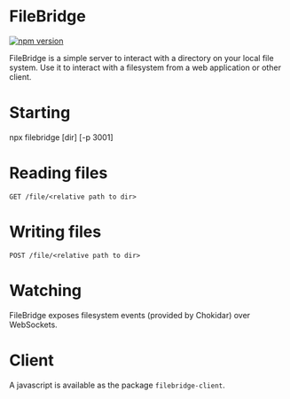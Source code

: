 # FileBridge

[![npm version](https://badge.fury.io/js/filebridge.svg)](https://badge.fury.io/js/filebridge)

FileBridge is a simple server to interact with a directory on your local file system. Use it to interact with a filesystem from a web application or other client.

# Starting

npx filebridge [dir] [-p 3001]

# Reading files

`GET /file/<relative path to dir>`

# Writing files

`POST /file/<relative path to dir>`

# Watching

FileBridge exposes filesystem events (provided by Chokidar) over WebSockets.

# Client

A javascript is available as the package `filebridge-client`.
